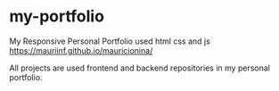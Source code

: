 # my-portfolio
My Responsive Personal Portfolio used html css and js 
https://mauriinf.github.io/mauricionina/

All projects are used frontend and backend repositories in my personal portfolio.
